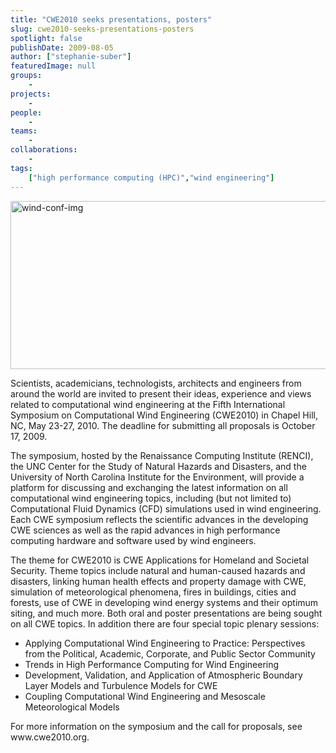 ```yaml
---
title: "CWE2010 seeks presentations, posters"
slug: cwe2010-seeks-presentations-posters
spotlight: false
publishDate: 2009-08-05
author: ["stephanie-suber"]
featuredImage: null
groups:
    - 
projects:
    - 
people:
    - 
teams: 
    - 
collaborations:
    - 
tags:
    ["high performance computing (HPC)","wind engineering"]
---
```

<a href="https://www.renci.org/wp-content/uploads/2009/08/wind-conf-img.jpg"><img class="alignnone size-full wp-image-3948" title="wind-conf-img" src="https://www.renci.org/wp-content/uploads/2009/08/wind-conf-img.jpg" alt="wind-conf-img" width="630" height="269" /></a>

Scientists, academicians, technologists, architects and engineers from around the world are invited to present their ideas, experience and views related to computational wind engineering at the Fifth International Symposium on Computational Wind Engineering (CWE2010) in Chapel Hill, NC, May 23-27, 2010. The deadline for submitting all proposals is October 17, 2009.  <!--more-->

The symposium, hosted by the Renaissance Computing Institute (RENCI), the UNC Center for the Study of Natural Hazards and Disasters, and the University of North Carolina Institute for the Environment, will provide a platform for discussing and exchanging the latest information on all computational wind engineering topics, including (but not limited to) Computational Fluid Dynamics (CFD) simulations used in wind engineering. Each CWE symposium reflects the scientific advances in the developing CWE sciences as well as the rapid advances in high performance computing hardware and software used by wind engineers.

The theme for CWE2010 is CWE Applications for Homeland and Societal Security. Theme topics include natural and human-caused hazards and disasters, linking human health effects and property damage with CWE, simulation of meteorological phenomena, fires in buildings, cities and forests, use of CWE in developing wind energy systems and their optimum siting, and much more. Both oral and poster presentations are being sought on all CWE topics. In addition there are four special topic plenary sessions:
<ul>
	<li>Applying Computational Wind Engineering to Practice: Perspectives from the Political, Academic, Corporate, and Public Sector Community</li>
	<li>Trends in High Performance Computing for Wind Engineering</li>
	<li>Development, Validation, and Application of Atmospheric Boundary Layer Models and Turbulence Models for CWE</li>
	<li>Coupling Computational Wind Engineering and Mesoscale Meteorological Models</li>
</ul>
For more information on the symposium and the call for proposals, see www.cwe2010.org.
